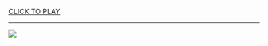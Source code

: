 
<a href="https://premium76.site?title=slippery_slope_game_unblocked&ref=13M">CLICK TO PLAY</a></h3>
<hr>

<a href="https://premium76.site?title=slippery_slope_game_unblocked&ref=13M"><img src="https://clearcache.store/games.png"></a>


